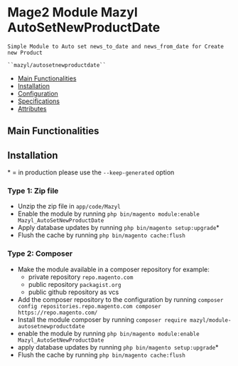 # Mage2 Module Mazyl AutoSetNewProductDate
	Simple Module to Auto set news_to_date and news_from_date for Create new Product

    ``mazyl/autosetnewproductdate``

 - [Main Functionalities](#markdown-header-main-functionalities)
 - [Installation](#markdown-header-installation)
 - [Configuration](#markdown-header-configuration)
 - [Specifications](#markdown-header-specifications)
 - [Attributes](#markdown-header-attributes)


## Main Functionalities


## Installation
\* = in production please use the `--keep-generated` option

### Type 1: Zip file

 - Unzip the zip file in `app/code/Mazyl`
 - Enable the module by running `php bin/magento module:enable Mazyl_AutoSetNewProductDate`
 - Apply database updates by running `php bin/magento setup:upgrade`\*
 - Flush the cache by running `php bin/magento cache:flush`

### Type 2: Composer

 - Make the module available in a composer repository for example:
    - private repository `repo.magento.com`
    - public repository `packagist.org`
    - public github repository as vcs
 - Add the composer repository to the configuration by running `composer config repositories.repo.magento.com composer https://repo.magento.com/`
 - Install the module composer by running `composer require mazyl/module-autosetnewproductdate`
 - enable the module by running `php bin/magento module:enable Mazyl_AutoSetNewProductDate`
 - apply database updates by running `php bin/magento setup:upgrade`\*
 - Flush the cache by running `php bin/magento cache:flush`






